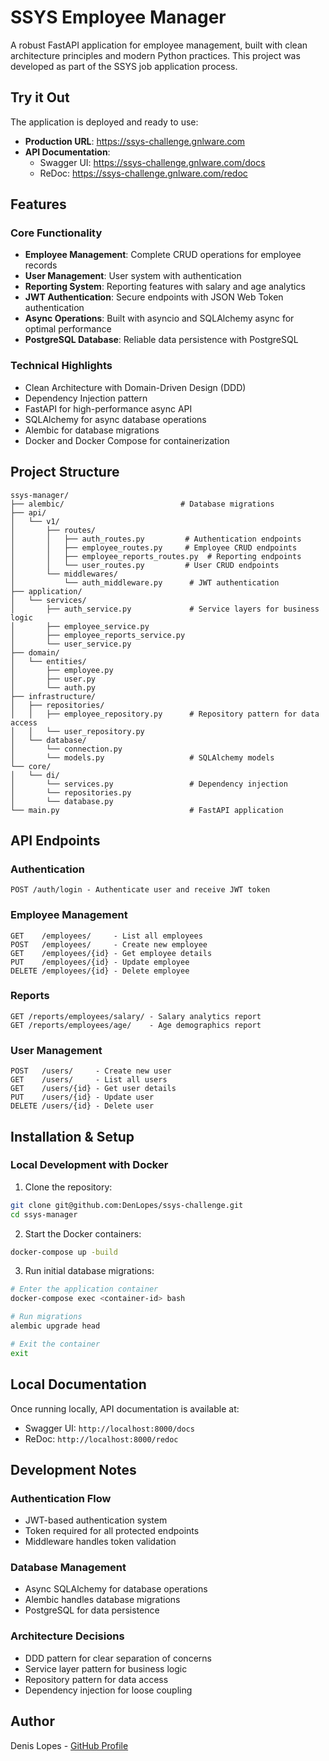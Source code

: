 # SSYS Employee Manager

A robust FastAPI application for employee management, built with clean architecture principles and modern Python practices. This project was developed as part of the SSYS job application process.

## Try it Out

The application is deployed and ready to use:
- **Production URL**: https://ssys-challenge.gnlware.com
- **API Documentation**:
  - Swagger UI: https://ssys-challenge.gnlware.com/docs
  - ReDoc: https://ssys-challenge.gnlware.com/redoc

## Features

### Core Functionality
- **Employee Management**: Complete CRUD operations for employee records
- **User Management**: User system with authentication
- **Reporting System**: Reporting features with salary and age analytics
- **JWT Authentication**: Secure endpoints with JSON Web Token authentication
- **Async Operations**: Built with asyncio and SQLAlchemy async for optimal performance
- **PostgreSQL Database**: Reliable data persistence with PostgreSQL

### Technical Highlights
- Clean Architecture with Domain-Driven Design (DDD)
- Dependency Injection pattern
- FastAPI for high-performance async API
- SQLAlchemy for async database operations
- Alembic for database migrations
- Docker and Docker Compose for containerization

## Project Structure
```
ssys-manager/
├── alembic/                          # Database migrations
├── api/
│   └── v1/
│       ├── routes/
│       │   ├── auth_routes.py         # Authentication endpoints
│       │   ├── employee_routes.py     # Employee CRUD endpoints
│       │   ├── employee_reports_routes.py  # Reporting endpoints
│       │   └── user_routes.py         # User CRUD endpoints
│       └── middlewares/
│           └── auth_middleware.py      # JWT authentication
├── application/
│   └── services/
│       ├── auth_service.py             # Service layers for business logic
│       ├── employee_service.py
│       ├── employee_reports_service.py
│       └── user_service.py
├── domain/
│   └── entities/
│       ├── employee.py
│       ├── user.py
│       └── auth.py
├── infrastructure/
│   ├── repositories/
│   │   ├── employee_repository.py      # Repository pattern for data access
│   │   └── user_repository.py          
│   └── database/
│       └── connection.py
│       └── models.py                   # SQLAlchemy models
└── core/
│   └── di/
│       └── services.py                 # Dependency injection
│       └── repositories.py             
│       └── database.py
└── main.py                             # FastAPI application             
```

## API Endpoints

### Authentication
```
POST /auth/login - Authenticate user and receive JWT token
```

### Employee Management
```
GET    /employees/     - List all employees
POST   /employees/     - Create new employee
GET    /employees/{id} - Get employee details
PUT    /employees/{id} - Update employee
DELETE /employees/{id} - Delete employee
```

### Reports
```
GET /reports/employees/salary/ - Salary analytics report
GET /reports/employees/age/    - Age demographics report
```

### User Management
```
POST   /users/     - Create new user
GET    /users/     - List all users
GET    /users/{id} - Get user details
PUT    /users/{id} - Update user
DELETE /users/{id} - Delete user
```

## Installation & Setup

### Local Development with Docker

1. Clone the repository:
```bash
git clone git@github.com:DenLopes/ssys-challenge.git
cd ssys-manager
```

2. Start the Docker containers:
```bash
docker-compose up -build
```

3. Run initial database migrations:
```bash
# Enter the application container
docker-compose exec <container-id> bash

# Run migrations
alembic upgrade head

# Exit the container
exit
```

## Local Documentation
Once running locally, API documentation is available at:
- Swagger UI: `http://localhost:8000/docs`
- ReDoc: `http://localhost:8000/redoc`

## Development Notes

### Authentication Flow
- JWT-based authentication system
- Token required for all protected endpoints
- Middleware handles token validation

### Database Management
- Async SQLAlchemy for database operations
- Alembic handles database migrations
- PostgreSQL for data persistence

### Architecture Decisions
- DDD pattern for clear separation of concerns
- Service layer pattern for business logic
- Repository pattern for data access
- Dependency injection for loose coupling

## Author
Denis Lopes - [GitHub Profile](https://github.com/DenLopes)